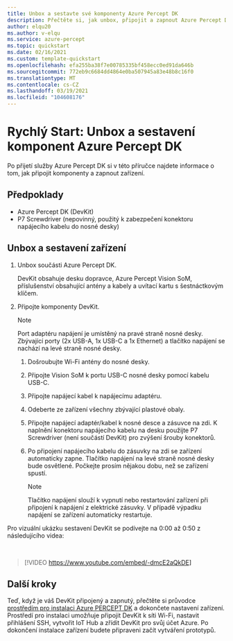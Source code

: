```yaml
---
title: Unbox a sestavte své komponenty Azure Percept DK
description: Přečtěte si, jak unbox, připojit a zapnout Azure Percept DK.
author: elqu20
ms.author: v-elqu
ms.service: azure-percept
ms.topic: quickstart
ms.date: 02/16/2021
ms.custom: template-quickstart
ms.openlocfilehash: efa255ba38f7e00785335bf458ecc0ed91da646b
ms.sourcegitcommit: 772eb9c6684dd4864e0ba507945a83e48b8c16f0
ms.translationtype: MT
ms.contentlocale: cs-CZ
ms.lasthandoff: 03/19/2021
ms.locfileid: "104608176"
---
```

# <a name="quickstart-unbox-and-assemble-your-azure-percept-dk-components"></a>Rychlý Start: Unbox a sestavení komponent Azure Percept DK

Po přijetí služby Azure Percept DK si v této příručce najdete informace o tom, jak připojit komponenty a zapnout zařízení.

## <a name="prerequisites"></a>Předpoklady

- Azure Percept DK (DevKit)
- P7 Screwdriver (nepovinný, použitý k zabezpečení konektoru napájecího kabelu do nosné desky)

## <a name="unbox-and-assemble-your-device"></a>Unbox a sestavení zařízení

1. Unbox součásti Azure Percept DK.

    DevKit obsahuje desku dopravce, Azure Percept Vision SoM, příslušenství obsahující antény a kabely a uvítací kartu s šestnáctkovým klíčem.

1. Připojte komponenty DevKit.

    > [!NOTE]
    > Port adaptéru napájení je umístěný na pravé straně nosné desky. Zbývající porty (2x USB-A, 1x USB-C a 1x Ethernet) a tlačítko napájení se nachází na levé straně nosné desky.

    1. Došroubujte Wi-Fi antény do nosné desky.

    1. Připojte Vision SoM k portu USB-C nosné desky pomocí kabelu USB-C.

    1. Připojte napájecí kabel k napájecímu adaptéru.

    1. Odeberte ze zařízení všechny zbývající plastové obaly.

    1. Připojte napájecí adaptér/kabel k nosné desce a zásuvce na zdi. K naplnění konektoru napájecího kabelu na desku použijte P7 Screwdriver (není součástí DevKit) pro zvýšení šrouby konektorů.

    1. Po připojení napájecího kabelu do zásuvky na zdi se zařízení automaticky zapne. Tlačítko napájení na levé straně nosné desky bude osvětlené. Počkejte prosím nějakou dobu, než se zařízení spustí.

        > [!NOTE]
        > Tlačítko napájení slouží k vypnutí nebo restartování zařízení při připojení k napájení z elektrické zásuvky. V případě výpadku napájení se zařízení automaticky restartuje.

Pro vizuální ukázku sestavení DevKit se podívejte na 0:00 až 0:50 z následujícího videa:

</br>

> [!VIDEO https://www.youtube.com/embed/-dmcE2aQkDE]

## <a name="next-steps"></a>Další kroky

Teď, když je váš DevKit připojený a zapnutý, přečtěte si průvodce [prostředím pro instalaci Azure PERCEPT DK](./quickstart-percept-dk-set-up.md) a dokončete nastavení zařízení. Prostředí pro instalaci umožňuje připojit DevKit k síti Wi-Fi, nastavit přihlášení SSH, vytvořit IoT Hub a zřídit DevKit pro svůj účet Azure. Po dokončení instalace zařízení budete připraveni začít vytváření prototypů.